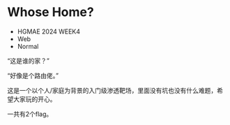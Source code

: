 # Whose Home?

- HGMAE 2024 WEEK4
- Web
- Normal

“这是谁的家？”

“好像是个路由佬。”

这是一个以个人/家庭为背景的入门级渗透靶场，里面没有坑也没有什么难题，希望大家玩的开心。

一共有2个flag。
